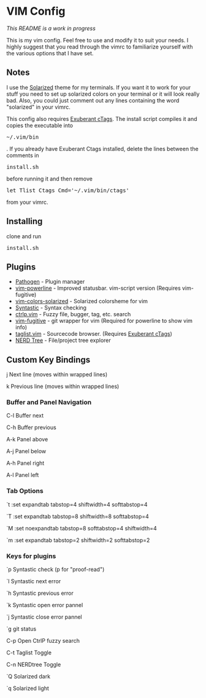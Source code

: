 # VIM Config
*This README is a work in progress*

This is my vim config. Feel free to use and modify it to suit your needs. I highly suggest that you read through the vimrc to familiarize yourself with the various options that I have set. 

## Notes
I use the [Solarized](http://ethanschoonover.com/solarized) theme for my terminals. If you want it to work for your stuff you need to set up solarized colors on your terminal or it will look really bad. Also, you could just comment out any lines containing the word "solarized" in your vimrc.

This config also requires [Exuberant cTags](http://ctags.sourceforge.net/). The install script compiles it and copies the executable into <pre>~/.vim/bin</pre>. If you already have Exuberant Ctags installed, delete the lines between the comments in <pre>install.sh</pre> before running it and then remove <pre>let Tlist_Ctags_Cmd='~/.vim/bin/ctags'</pre> from your vimrc.

## Installing
clone and run <pre>install.sh</pre>

## Plugins
 - [Pathogen](https://github.com/tpope/vim-pathogen) - Plugin manager
 - [vim-powerline](https://github.com/Lokaltog/vim-powerline) - Improved statusbar. vim-script version (Requires vim-fugitive)
 - [vim-colors-solarized](https://github.com/altercation/vim-colors-solarized) - Solarized colorsheme for vim
 - [Syntastic](https://github.com/scrooloose/syntastic) - Syntax checking
 - [ctrlp.vim](https://github.com/kien/ctrlp.vim) - Fuzzy file, bugger, tag, etc. search
 - [vim-fugitive](https://github.com/tpope/vim-fugitive) - git wrapper for vim (Required for powerline to show vim info)
 - [taglist.vim](https://github.com/vim-scripts/taglist.vim) - Sourcecode browser. (Requires [Exuberant cTags](http://ctags.sourceforge.net/))
 - [NERD Tree](https://github.com/scrooloose/nerdtree) - File/project tree explorer

## Custom Key Bindings
j   Next line (moves within wrapped lines)

k   Previous line (moves within wrapped lines)

### Buffer and Panel Navigation
C-l Buffer next

C-h Buffer previous



A-k Panel above

A-j Panel below

A-h Panel right

A-l Panel left


### Tab Options
`t  :set expandtab tabstop=4 shiftwidth=4 softtabstop=4<CR>

`T  :set expandtab tabstop=8 shiftwidth=8 softtabstop=4<CR>

`M  :set noexpandtab tabstop=8 softtabstop=4 shiftwidth=4<CR>

`m  :set expandtab tabstop=2 shiftwidth=2 softtabstop=2<CR>


### Keys for plugins
`p  Syntastic check (p for "proof-read")

`l  Syntastic next error

`h  Syntastic previous error

`k  Syntastic open error pannel

`j  Syntastic close error pannel


`g  git status


C-p Open CtrlP fuzzy search


C-t Taglist Toggle

C-n NERDtree Toggle


`Q  Solarized dark

`q  Solarized light

